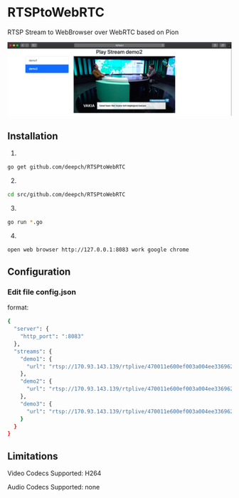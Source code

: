 # RTSPtoWebRTC

RTSP Stream to WebBrowser over WebRTC based on Pion

![RTSPtoWebRTC image](doc/demo4.png)

## Installation
1.
```bash
go get github.com/deepch/RTSPtoWebRTC
```
2.
```bash
cd src/github.com/deepch/RTSPtoWebRTC
```
3.
```bash
go run *.go
```
4.
```bash
open web browser http://127.0.0.1:8083 work google chrome
```

## Configuration

### Edit file config.json

format:

```bash
{
  "server": {
    "http_port": ":8083"
  },
  "streams": {
    "demo1": {
      "url": "rtsp://170.93.143.139/rtplive/470011e600ef003a004ee33696235daa"
    },
    "demo2": {
      "url": "rtsp://170.93.143.139/rtplive/470011e600ef003a004ee33696235daa"
    },
    "demo3": {
      "url": "rtsp://170.93.143.139/rtplive/470011e600ef003a004ee33696235daa"
    }
  }
}
```

## Limitations

Video Codecs Supported: H264

Audio Codecs Supported: none
